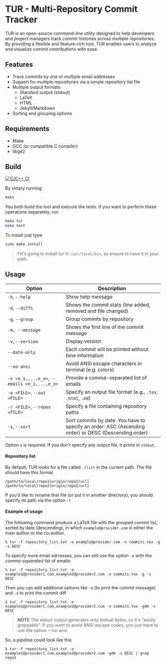 # TUR - Multi-Repository Commit Tracker

TUR is an open-source command-line utility designed to help developers and project managers track commit histories across multiple repositories. By providing a flexible and feature-rich tool, TUR enables users to analyze and visualize commit contributions with ease.

## Features

* Track commits by one or multiple email addresses
* Support for multiple repositories via a simple repository list file
* Multiple output formats:
    - Standard output (stdout)
    - LaTeX
    - HTML
    - Jekyll/Markdown
* Sorting and grouping options

## Requirements

* Make
* GCC (or compatible C compiler)
* libgit2

## Build

[![C/C++ CI](https://github.com/aestriplex/tur/actions/workflows/c-cpp.yml/badge.svg?branch=main)](https://github.com/aestriplex/tur/actions/workflows/c-cpp.yml)

By simply running
```bash
make
```
You both build the tool and execute the tests. If you want to perform these operations separately, run
```bash
make tur
make test
```
To install just type
```bash
sudo make install
```
> **!** It's going to install tur in `/usr/local/bin`, so ensure to have it in your path.

## Usage

| Option | Description |
|--------|-------------|
| `-h`, `--help` | Show help message |
| `-d`, `--diffs` | Shows the commit stats (line added, removed and file changed) |
| `-g`, `--group` | Group commits by repository |
| `-m, --message` | Shows the first line of the commit message |
| `-v`, `--version` | Display version |
| `--date-only` | Each commit will be printed without time information |
| `--no-ansi` | Avoid ANSI escape characters in terminal (e.g. colors) |
| `-e <e_1,...,e_n>`, `--emails <e_1,...,e_n>` | Provide a comma-separated list of emails |
| `-o <FILE>`, `--out <FILE>` | Specify an output file format (e.g., `.tex`, `.html`, `.md`) |
| `-r <FILE>`, `--repos <FILE>` | Specify a file containing repository paths |
| `-s`, `--sort` | Sort commits by date. You have to specify an order: ASC (Ascending order) or DESC (Descending order) |

Option `e` is required. If you don't specify any output file, it prints in `stdout`.

#### Repository list

By default, TUR looks for a file called `.rlist` in the current path. The file should have this format
```
/path/to/local/repo1[origin/repo1/url]
/path/to/local/repo2[origin/repo2/url]
``` 
If you’d like to rename that file (or put it in another directory), you should specify its path via the option `-r`

#### Example of usage

The following command produce a LaTeX file with the grouped commit list, sorted by date (descending), in which `example@provider.com` is either the main author or the co-author.
```
% tur -f repository_list.txt -e example@provider.com -o commits.tex -g -s DESC
```
To specify more email adrresses, you can still use the option `-e` with the *comma-separated* list of emails:
```
% tur -f repository_list.txt -e example1@provider1.com,example2@provider2.com -o commits.tex -g -s DESC
```
Then you can add additional options like `-m` (to print the commit message) and `-d` to print the commit diff
```
$ tur -f repository_list.txt -e example1@provider1.com,example2@provider2.com -o commits.tex -gdm -s DESC
```
> **NOTE** The stdout output generates only textual bytes, so it's "easily greppable". If you want to avoid ANSI escape codes, you just have to use the option --no-ansi

So, a pipeline could look like this
```
$ tur -f repository_list.txt -e example1@provider1.com,example2@provider2.com -gdm -s DESC | grep repo1
```
